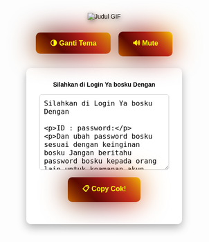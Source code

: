 <!DOCTYPE html>
<html lang="id">
<head>
  <meta charset="UTF-8" />
  <meta name="viewport" content="width=device-width, initial-scale=1.0"/>
  <title>autopass</title>
  <link rel="icon" href="https://photosaya.io/images/2024/07/09/LOGO.png" type="image/png"/>

  <style>
    :root {
      --bg: rgba(255, 255, 255, 0.95);
      --text: #000;
      --box: #fff;
    }

    body.dark-mode {
      --bg: rgba(0, 0, 0, 0.8);
      --text: #eee;
      --box: #1e1e1e;
    }

    body {
      font-family: Arial, sans-serif;
      margin: 0;
      padding: 0;
      background-image: url('https://imagme.com/images/2025/02/21/photo_2025-02-21_01-31-20.jpeg');
      background-size: cover;
      background-position: center;
      background-attachment: fixed;
      background-repeat: no-repeat;
      color: var(--text);
      transition: 0.3s ease-in-out;
      text-align: center;
      overflow-x: hidden;
    }

    canvas#snow {
      position: fixed;
      top: 0;
      left: 0;
      pointer-events: none;
      z-index: 1;
    }

    .judul-gif {
      margin-top: 30px;
      margin-bottom: 10px;
      position: relative;
      z-index: 2;
    }

    .judul-gif img {
      max-width: 300px;
      height: auto;
      filter: drop-shadow(2px 4px 6px rgba(0, 0, 0, 0.5));
    }

    .login-form {
      background-color: var(--box);
      padding: 30px;
      border-radius: 10px;
      box-shadow: 0 8px 20px rgba(0, 0, 0, 0.3);
      display: inline-block;
      width: 300px;
      margin-top: 20px;
      position: relative;
      z-index: 2;
    }

    .input-field {
      margin: 10px 0;
      padding: 10px;
      width: 100%;
      font-size: 16px;
      border: 1px solid #ccc;
      border-radius: 5px;
      background-color: var(--bg);
      color: var(--text);
    }

    /* 🎯 Tombol Neon Glow Style */
    .btn-neon {
      position: relative;
      display: inline-block;
      padding: 12px 30px;
      margin: 8px;
      font-size: 16px;
      font-weight: bold;
      color: #fffb00;
      text-decoration: none;
      background: linear-gradient(0deg, #000, #272727);
      border-radius: 10px;
      text-align: center;
      z-index: 2;
      cursor: pointer;
    }

    .btn-neon:before,
    .btn-neon:after {
      content: '';
      position: absolute;
      right: -3px;
      bottom: -3px;
      background: linear-gradient(45deg, #fb0000, #ff8d00, #490000, #c01d1d, #ffe200, #fb0000, #ffa700, #490000, #c01d1d, #efff00);
      background-size: 400%;
      width: calc(100% + 6px);
      height: calc(100% + 6px);
      z-index: -1;
      animation: steam 5s linear infinite;
      border-radius: 10px;
    }

    .btn-neon:after {
      filter: blur(30px);
    }

    @keyframes steam {
      0% { background-position: 0 0; }
      50% { background-position: 400% 0; }
      100% { background-position: 0 0; }
    }

    label {
      display: block;
      font-weight: bold;
      margin-bottom: 5px;
    }

    audio {
      display: none;
    }

    .btn-wrap {
      margin-top: 20px;
      z-index: 3;
      position: relative;
    }
  </style>
</head>
<body>

  <!-- ❄️ SALJU -->
  <canvas id="snow"></canvas>

  <!-- 🎵 BACKSOUND -->
  <audio id="backsound" autoplay loop>
    <source src="https://cdn.pixabay.com/download/audio/2022/12/07/audio_dcef74f48d.mp3" type="audio/mpeg">
    Your browser does not support the audio element.
  </audio>

  <!-- 🎬 JUDUL GIF -->
  <div class="judul-gif">
    <img src="https://imagme.com/images/2024/11/11/gif-toto12.gif" alt="Judul GIF">
  </div>

  <!-- 🌗 TOMBOL TEMA + MUTE -->
  <div class="btn-wrap">
    <button class="btn-neon" onclick="toggleTheme()">🌗 Ganti Tema</button>
    <button class="btn-neon mute-btn" onclick="toggleMute()">🔊 Mute</button>
  </div>

  <!-- 📋 FORM -->
  <div class="login-form">
    <label for="full-text">Silahkan di Login Ya bosku Dengan</label>
    <textarea id="full-text" class="input-field" rows="8" readonly>
Silahkan di Login Ya bosku Dengan

ID : 
password:

Dan ubah password bosku sesuai dengan keinginan bosku
Jangan beritahu password bosku kepada orang lain untuk keamanan akun bosku 🙂

Link login : https://toto12munchen.net/
    </textarea><br />
    <button class="btn-neon copy-btn" onclick="copyAndChangePassword()">📋 Copy Cok!</button>
  </div>

  <!-- ✨ SCRIPT: SALJU -->
  <script>
    const canvas = document.getElementById("snow");
    const ctx = canvas.getContext("2d");
    let w = window.innerWidth;
    let h = window.innerHeight;
    canvas.width = w;
    canvas.height = h;

    const maxFlakes = 100;
    const flakes = [];

    function Flake() {
      this.x = Math.random() * w;
      this.y = Math.random() * h;
      this.radius = Math.random() * 3 + 1;
      this.speed = Math.random() * 1 + 0.5;
      this.wind = Math.random() * 1 - 0.5;

      this.update = function () {
        this.y += this.speed;
        this.x += this.wind;

        if (this.y > h) {
          this.y = 0;
          this.x = Math.random() * w;
        }
        if (this.x > w || this.x < 0) {
          this.x = Math.random() * w;
        }
      };

      this.draw = function () {
        ctx.beginPath();
        ctx.arc(this.x, this.y, this.radius, 0, Math.PI * 2);
        ctx.fillStyle = "rgba(255, 255, 255, 0.8)";
        ctx.fill();
      };
    }

    function createFlakes() {
      for (let i = 0; i < maxFlakes; i++) {
        flakes.push(new Flake());
      }
    }

    function animateFlakes() {
      ctx.clearRect(0, 0, w, h);
      for (let flake of flakes) {
        flake.update();
        flake.draw();
      }
      requestAnimationFrame(animateFlakes);
    }

    window.addEventListener("resize", () => {
      w = window.innerWidth;
      h = window.innerHeight;
      canvas.width = w;
      canvas.height = h;
    });

    createFlakes();
    animateFlakes();
  </script>

  <!-- 📋 SCRIPT: PASSWORD + SALIN -->
  <script>
    const passwords = ["bunga123", "kucing456", "apel789", "matahari22"];
    const prefixList = ["gacor", "jitu", "bola", "maxwin", "bisa", "pasti", "hoki", "menang", "emas", "super", "juara", "naga", "maju", "king", "bintang"];
    for (let prefix of prefixList) {
      for (let i = 1; i <= 999; i++) {
        passwords.push(`${prefix}${i.toString().padStart(3, '0')}`);
      }
    }

    const filteredPasswords = passwords.filter((pw) => pw.length >= 6);

    function copyAndChangePassword() {
      const password = filteredPasswords[Math.floor(Math.random() * filteredPasswords.length)];
      const newText = `Silahkan di Login Ya bosku Dengan

ID : 
password: ${password}

Dan ubah password bosku sesuai dengan keinginan bosku
Jangan beritahu password bosku kepada orang lain untuk keamanan akun bosku 🙂

Link login :https://toto12munchen.net/`;

      const copyText = document.getElementById("full-text");
      copyText.value = newText;
      copyText.select();
      document.execCommand("copy");
    }

    function toggleTheme() {
      document.body.classList.toggle("dark-mode");
    }

    function toggleMute() {
      const audio = document.getElementById("backsound");
      const muteBtn = document.querySelector(".mute-btn");
      if (audio.muted) {
        audio.muted = false;
        muteBtn.textContent = "🔊 Mute";
      } else {
        audio.muted = true;
        muteBtn.textContent = "🔇 Unmute";
      }
    }

    document.addEventListener("DOMContentLoaded", function () {
      const backsound = document.getElementById("backsound");
      backsound.volume = 0.5;
      document.body.addEventListener("click", () => {
        if (backsound.paused) backsound.play();
      }, { once: true });
    });
  </script>
</body>
</html>
